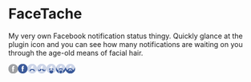 FaceTache
=========

My very own Facebook notification status thingy. Quickly glance at the plugin icon and you can see how many notifications are waiting on you through the age-old means of facial hair.

![FaceTache](https://github.com/ColinWaddell/FaceTache/blob/master/icons/beard.png?raw=true "FaceTache Notifiers")

